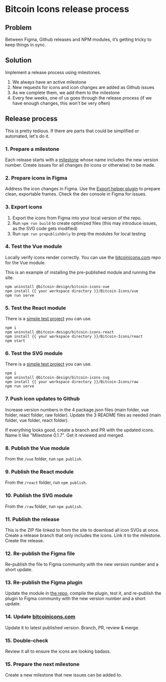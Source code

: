 # Bitcoin Icons release process

## Problem

Between Figma, Github releases and NPM modules, it’s getting tricky to keep things in sync.

## Solution

Implement a release process using milestones.
1. We always have an active milestone
1. New requests for icons and icon changes are added as Github issues
1. As we complete them, we add them to the milestone
1. Every few weeks, one of us goes through the release process (if we have enough changes, this won't be very often)

## Release process

This is pretty tedious. If there are parts that could be simplified or automated, let's do it.

### 1. Prepare a milestone

Each release starts with a [milestone](https://github.com/BitcoinDesign/Bitcoin-Icons/milestones) whose name includes the new version number. Create issues for all changes (to icons or otherwise) to be made.

### 2. Prepare icons in Figma

Address the icon changes in Figma. Use the [Export helper plugin](https://github.com/BitcoinDesign/Bitcoin-Icons/tree/main/figma-plugins/icon-export-helper) to prepare clean, exportable frames. Check the dev console in Figma for issues.

### 3. Export icons

1. Export the icons from Figma into your local version of the repo.
2. Run `npm run build` to create optimized files (this may introduce issues, as the SVG code gets modified)
3. Run `npm run prepublishOnly` to prep the modules for local testing

### 4. Test the Vue module

Locally verify icons render correctly. You can use the [bitcoinicons.com](https://github.com/GBKS/bitcoinicons.com) repo for the Vue module.

This is an example of installing the pre-published module and running the site.
```
npm uninstall @bitcoin-design/bitcoin-icons-vue
npm install {{ your workspace directory }}/Bitcoin-Icons/vue
npm run serve
```

### 5. Test the React module

There is a [simple test project](https://github.com/GBKS/bitcoin-icons-react-test) you can use.

```
npm i
npm uninstall @bitcoin-design/bitcoin-icons-react
npm install {{ your workspace directory }}/Bitcoin-Icons/react
npm start
```

### 6. Test the SVG module

There is a [simple test project](https://github.com/GBKS/bitcoin-icons-svg-test) you can use.

```
npm i
npm uninstall @bitcoin-design/bitcoin-icons-svg
npm install {{ your workspace directory }}/Bitcoin-Icons/raw
npm run serve
```

### 7. Push icon updates to Github

Increase version numbers in the 4 package.json files (main folder, vue folder, react folder, raw folder).
Update the 3 README files as needed (main folder, vue folder, react folder).

If everything looks good, create a branch and PR with the updated icons. Name it like "Milestone 0.1.7". Get it reviewed and merged.

### 8. Publish the Vue module

From the `/vue` folder, run `npm publish`.

### 9. Publish the React module

From the `/react` folder, run `npm publish`.

### 10. Publish the SVG module

From the `/raw` folder, run `npm publish`.

### 11. Publish the release

This is the ZIP file linked to from the site to download all icon SVGs at once.
Create a release branch that only includes the icons.
Link it to the milestone.
Create the release.

### 12. Re-publish the Figma file

Re-publish the file to Figma community with the new version number and a short update.

### 13. Re-publish the Figma plugin

Update the module in [the repo](https://github.com/GBKS/figma-bitcoin-icons), compile the plugin, test it, and re-publish the plugin to Figma community with the new version number and a short update.

### 14. Update [bitcoinicons.com](https://github.com/GBKS/bitcoinicons.com)

Update it to latest published version.
Branch, PR, review & merge.

### 15. Double-check

Review it all to ensure the icons are looking badass.

### 15. Prepare the next milestone

Create a new milestone that new issues can be added to.

